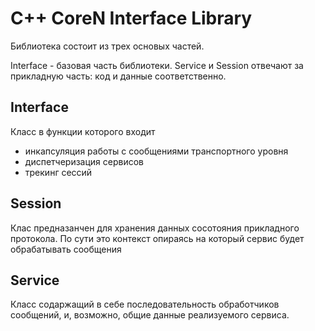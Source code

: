 C++ CoreN Interface Library
===========================

Библиотека состоит из трех основых частей.

Interface - базовая часть библиотеки.
Service и Session отвечают за прикладную часть: код и данные соответственно.

Interface
---------

Класс в функции которого входит

- инкапсуляция работы с сообщениями транспортного уровня
- диспетчеризация сервисов
- трекинг сессий


Session
-------

Клас предназанчен для хранения данных сосотояния прикладного протокола.
По сути это контекст опираясь на который сервис будет обрабатывать сообщения


Service
-------

Класс содаржащий в себе последовательность обработчиков сообщений, и,
возможно, общие данные реализуемого сервиса.
